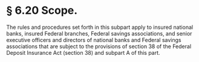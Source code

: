 # § 6.20   Scope.

The rules and procedures set forth in this subpart apply to insured national banks, insured Federal branches, Federal savings associations, and senior executive officers and directors of national banks and Federal savings associations that are subject to the provisions of section 38 of the Federal Deposit Insurance Act (section 38) and subpart A of this part.




